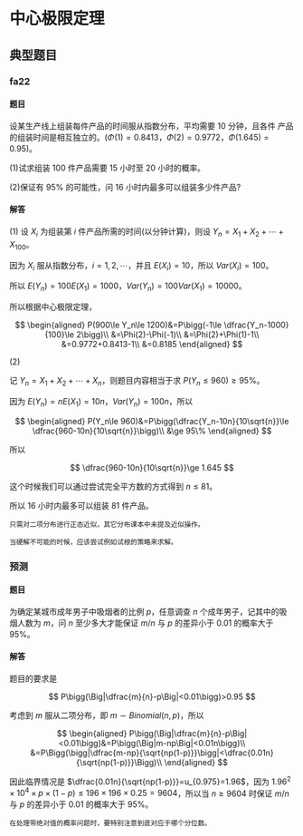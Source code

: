 # 中心极限定理

## 典型题目

### fa22

#### 题目

设某生产线上组装每件产品的时间服从指数分布，平均需要 $10$ 分钟，且各件
产品的组装时间是相互独立的。($\Phi(1)=0.8413$，$\Phi(2)=0.9772$，$\Phi(1.645)=0.95$)。

(1)试求组装 $100$ 件产品需要 $15$ 小时至 $20$ 小时的概率。

(2)保证有 $95\%$ 的可能性，问 $16$ 小时内最多可以组装多少件产品?

#### 解答

(1) 设 $X_i$ 为组装第 $i$ 件产品所需的时间(以分钟计算)，则设 $Y_n=X_1+X_2+\cdots+X_{100}$。

因为 $X_i$ 服从指数分布，$i=1,2,\cdots$，并且 $E(X_i)=10$，所以 $Var(X_i)=100$。

所以 $E(Y_n)=100E(X_1)=1000$，$Var(Y_n)=100Var(X_1)=10000$。

所以根据中心极限定理，

$$
\begin{aligned}
P(900\le Y_n\le 1200)&=P\bigg(-1\le \dfrac{Y_n-1000}{100}\le 2\bigg)\\
&=\Phi(2)-\Phi(-1)\\
&=\Phi(2)+\Phi(1)-1\\
&=0.9772+0.8413-1\\
&=0.8185
\end{aligned}
$$

(2)

记 $Y_n=X_1+X_2+\cdots+X_n$，则题目内容相当于求 $P(Y_n\le 960)\ge 95\%$。

因为 $E(Y_n)=nE(X_1)=10n$，$Var(Y_n)=100n$，所以

$$
\begin{aligned}
P(Y_n\le 960)&=P\bigg(\dfrac{Y_n-10n}{10\sqrt{n}}\le \dfrac{960-10n}{10\sqrt{n}}\bigg)\\
&\ge 95\%
\end{aligned}
$$

所以

$$
\dfrac{960-10n}{10\sqrt{n}}\ge 1.645
$$

这个时候我们可以通过尝试完全平方数的方式得到 $n\le 81$。

所以 $16$ 小时内最多可以组装 $81$ 件产品。

```{warning}
只需对二项分布进行正态近似，其它分布课本中未提及近似操作。
```

``` {hint}
当硬解不可能的时候，应该尝试例如试根的策略来求解。
```

### 预测

#### 题目

为确定某城市成年男子中吸烟者的比例 $p$，任意调查 $n$ 个成年男子，记其中的吸烟人数为 $m$，问 $n$ 至少多大才能保证 $m/n$ 与 $p$ 的差异小于 $0.01$ 的概率大于 $95\%$。

#### 解答

题目的要求是

$$
P\bigg(\Big|\dfrac{m}{n}-p\Big|<0.01\bigg)>0.95
$$

考虑到 $m$ 服从二项分布，即 $m\sim Binomial(n,p)$，所以

$$
\begin{aligned}
P\bigg(\Big|\dfrac{m}{n}-p\Big|<0.01\bigg)&=P\bigg(\Big|m-np\Big|<0.01n\bigg)\\
&=P\Bigg(\bigg|\dfrac{m-np}{\sqrt{np(1-p)}}\bigg|<\dfrac{0.01n}{\sqrt{np(1-p)}}\Bigg)\\
\end{aligned}
$$

因此临界情况是 $\dfrac{0.01n}{\sqrt{np(1-p)}}=u_{0.975}=1.96$，因为 $1.96^2\times 10^4\times p\times (1-p)\le 196 \times 196 \times 0.25 = 9604$，所以当 $n\ge 9604$ 时保证 $m/n$ 与 $p$ 的差异小于 $0.01$ 的概率大于 $95\%$。

``` {warning}
在处理带绝对值的概率问题时，要特别注意到底对应于哪个分位数。
```